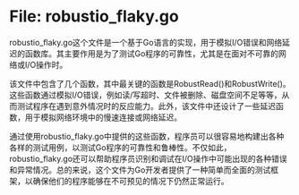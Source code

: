 # File: robustio_flaky.go

robustio_flaky.go这个文件是一个基于Go语言的实现，用于模拟I/O错误和网络延迟的函数库。其主要作用是为了测试Go程序的可靠性，尤其是在面对不可靠的网络或I/O操作时。

该文件中包含了几个函数，其中最关键的函数是RobustRead()和RobustWrite()。这些函数通过模拟I/O错误，例如读/写超时、文件被删除、磁盘空间不足等等，从而测试程序在遇到意外情况时的反应能力。此外，该文件中还设计了一些延迟函数，用于模拟网络环境中的慢速连接或网络延迟。

通过使用robustio_flaky.go中提供的这些函数，程序员可以很容易地构建出各种各样的测试用例，以测试Go程序的可靠性和鲁棒性。不仅如此，robustio_flaky.go还可以帮助程序员识别和调试在I/O操作中可能出现的各种错误和异常情况。总的来说，这个文件为Go开发者提供了一种简单而全面的测试框架，以确保他们的程序能够在不可预见的情况下仍然正常运行。

